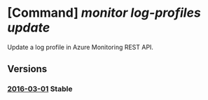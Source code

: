 # [Command] _monitor log-profiles update_

Update a log profile in Azure Monitoring REST API.

## Versions

### [2016-03-01](/Resources/mgmt-plane/L3N1YnNjcmlwdGlvbnMve30vcHJvdmlkZXJzL21pY3Jvc29mdC5pbnNpZ2h0cy9sb2dwcm9maWxlcy97fQ==/2016-03-01.xml) **Stable**

<!-- mgmt-plane /subscriptions/{}/providers/microsoft.insights/logprofiles/{} 2016-03-01 -->
